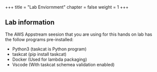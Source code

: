 +++
title = "Lab Enviornment"
chapter = false
weight = 1
+++


## Lab information 

The AWS Appstream seesion that you are using for this hands on lab has the follow programs pre-installed:

- Python3 (taskcat is Python program)
- taskcat (pip install taskcat)
- Docker  (Used for lambda packaging)
- Vscode  (With taskcat schemea validation enabled)

